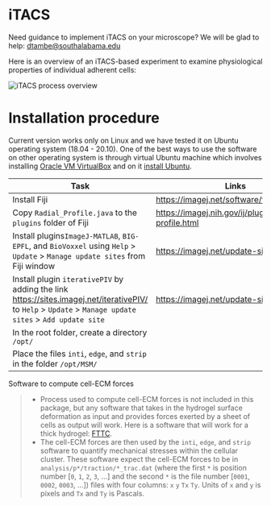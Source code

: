 # iTACS

Need guidance to implement iTACS on your microscope? We will be glad to help: dtambe@southalabama.edu

Here is an overview of an iTACS-based experiment to examine physiological properties of individual adherent cells:

![iTACS process overview](https://user-images.githubusercontent.com/46034811/140856380-4b7b8a27-f6df-4979-9949-197b3c4e3777.png)

# Installation procedure

Current version works only on Linux and we have tested it on Ubuntu operating system (18.04 - 20.10). One of the best ways to use the software on other operating system is through virtual Ubuntu machine which involves installing [Oracle VM VirtualBox](https://www.virtualbox.org/) and on it [install Ubuntu](https://brb.nci.nih.gov/seqtools/installUbuntu.html).

| Task                                                         | Links                                                 |
| ------------------------------------------------------------ | ----------------------------------------------------- |
| Install Fiji                                                 | https://imagej.net/software/fiji/downloads            |
| Copy `Radial_Profile.java` to the `plugins` folder of Fiji   | https://imagej.nih.gov/ij/plugins/radial-profile.html |
| Install plugins`ImageJ-MATLAB`, `BIG-EPFL`, and `BioVoxxel` using `Help` > `Update` > `Manage update sites` from Fiji window | https://imagej.net/update-sites/setup                 |
| Install plugin `iterativePIV` by adding the link https://sites.imagej.net/iterativePIV/ to `Help` > `Update` > `Manage update sites` > `Add update site` | https://imagej.net/update-sites/setup                 |
| In the root folder, create a directory `/opt/`               |                                                       |
| Place the files `inti`, `edge`, and `strip` in the folder `/opt/MSM/` |                                                       |

Software to compute cell-ECM forces

> * Process used to compute cell-ECM forces is not included in this package, but any software that takes in the hydrogel surface deformation as input and provides forces exerted by a sheet of cells as output will work. Here is a software that will work for a thick hydrogel: [FTTC](https://sites.google.com/site/qingzongtseng/tfm).
> * The cell-ECM forces are then used by the `inti`, `edge`, and `strip` software to quantify mechanical stresses within the cellular cluster. These software expect the cell-ECM forces to be in `analysis/p*/traction/*_trac.dat` (where the first `*` is position number [`0`, `1`, `2`, `3`, ...] and the second `*` is the file number [`0001`, `0002`, `0003`, ...]) files with four columns: `x`   `y`  `Tx`  `Ty`. Units of `x` and `y` is pixels and `Tx` and `Ty` is Pascals.


